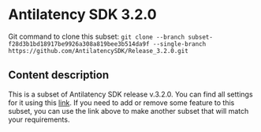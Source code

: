 # Antilatency SDK 3.2.0

Git command to clone this subset: `git clone --branch subset-f28d3b1bd18917be9926a308a819bee3b514da9f --single-branch https://github.com/AntilatencySDK/Release_3.2.0.git`

## Content description

This is a subset of Antilatency SDK release v.3.2.0. You can find all settings for it using this [link](https://developers.antilatency.com/Sdk/Configurator_en.html#{"Language":"CPlusPlus","Libraries":{"AltEnvironmentHorizontalGrid":true,"AltEnvironmentPillars":true,"AltEnvironmentSelector":true,"AltTracking":true,"Bracer":false,"DeviceNetwork":true,"HardwareExtensionInterface":false,"RadioMetrics":false,"StorageClient":true,"TrackingAlignment":false},"OS":{"Android":{"aar":false},"RaspberryPi":{"arm-linux-gnueabihf":false},"WinRT":{"arm64-v8a":false,"armeabi-v7a":false,"x64":false},"Windows":{"x64":true,"x86":true}},"Release":"3.2.0","Target":"Native","TargetSettings":{"Exceptions":true,"MathTypes":"Default"}}). If you need to add or remove some feature to this subset, you can use the link above to make another subset that will match your requirements.
